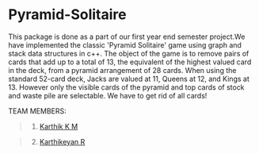 # Pyramid-Solitaire
This package is done as a part of our first year end semester project.We have implemented the classic 'Pyramid Solitaire' game using graph and stack data structures in c++. The object of the game is to remove pairs of cards that add up to a total of 13, the equivalent of the highest valued card in the deck, from a pyramid arrangement of 28 cards. When using the standard 52-card deck, Jacks are valued at 11, Queens at 12, and Kings at 13. However only the visible cards of the pyramid and top cards of stock and waste pile are selectable. We have to get rid of all cards!

TEAM MEMBERS:
>1) [Karthik K M](https://github.com/KarthikKM2002)

>2) [Karthikeyan R](https://github.com/Karthikeyan592)
